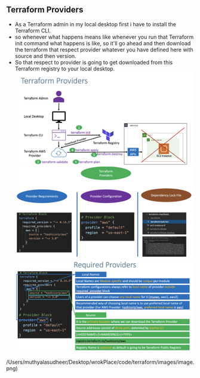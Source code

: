 ## Terraform Providers 
- As a Terraform admin in my local desktop first i have to install the Terraform CLI.
- so whenever what happens means like whenever you run that Terraform init command what happens is like, so it'll go ahead and then download the terraform that respect provider whatever you have defined here with source and then version.
- So that respect to provider is going to get downloaded from this Terraform registry to your local desktop.
![alt text](image.png)
![alt text](image-1.png)
![alt text](image-2.png)

/Users/muthyalasudheer/Desktop/wrokPlace/code/terraform/images/image.png)